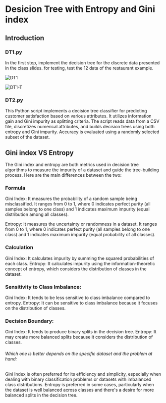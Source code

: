 # Desicion Tree with Entropy and Gini index

## Introduction
### DT1.py
In the first step, implement the decision tree for the discrete data presented in the class slides. for testing, test the 12 data of the restaurant example.

![DT1](https://github.com/TheSalimi/Artificial-Inteligence/assets/108394058/99872b4e-017e-436f-b775-273563c80e76)

![DT1-T](https://github.com/TheSalimi/Artificial-Inteligence/assets/108394058/20f0d29e-ef95-4941-952a-da69c8e8760f)

### DT2.py
This Python script implements a decision tree classifier for predicting customer satisfaction based on various attributes. It utilizes information gain and Gini impurity as splitting criteria. The script reads data from a CSV file, discretizes numerical attributes, and builds decision trees using both entropy and Gini impurity. Accuracy is evaluated using a randomly selected subset of the dataset.

## Gini index VS Entropy
The Gini index and entropy are both metrics used in decision tree algorithms to measure the impurity of a dataset and guide the tree-building process. Here are the main differences between the two:

### Formula
Gini Index: It measures the probability of a random sample being misclassified. It ranges from 0 to 1, where 0 indicates perfect purity (all samples belong to one class) and 1 indicates maximum impurity (equal distribution among all classes).

Entropy: It measures the uncertainty or randomness in a dataset. It ranges from 0 to 1, where 0 indicates perfect purity (all samples belong to one class) and 1 indicates maximum impurity (equal probability of all classes).

### Calculation
Gini Index: It calculates impurity by summing the squared probabilities of each class.
Entropy: It calculates impurity using the information-theoretic concept of entropy, which considers the distribution of classes in the dataset.

### Sensitivity to Class Imbalance:
Gini Index: It tends to be less sensitive to class imbalance compared to entropy.
Entropy: It can be sensitive to class imbalance because it focuses on the distribution of classes.

### Decision Boundary:
Gini Index: It tends to produce binary splits in the decision tree.
Entropy: It may create more balanced splits because it considers the distribution of classes.

###### Which one is better depends on the specific dataset and the problem at hand:

Gini Index is often preferred for its efficiency and simplicity, especially when dealing with binary classification problems or datasets with imbalanced class distributions.
Entropy is preferred in some cases, particularly when the dataset is well balanced across classes and there's a desire for more balanced splits in the decision tree.
